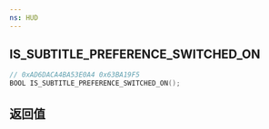 ```yaml
---
ns: HUD
---
```

## IS_SUBTITLE_PREFERENCE_SWITCHED_ON

```c
// 0xAD6DACA4BA53E0A4 0x63BA19F5
BOOL IS_SUBTITLE_PREFERENCE_SWITCHED_ON();
```


## 返回值
